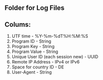 Folder for Log Files
--------------------

Colums:
-------
1. UTF time - %Y-%m-%dT%H:%M:%S
2. Program ID - String
3. Program Key - String
4. Program Value - String
5. Unique User ID (each session new) - UUID 
6. Remote IP Address - IPv4 or IPv6
7. Space for country ID - DE
8. User-Agent - String
